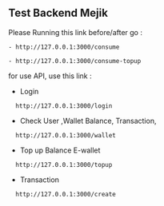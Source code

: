 ## Test Backend Mejik

Please Running this link before/after go :

```
- http://127.0.0.1:3000/consume
```

```
- http://127.0.0.1:3000/consume-topup
```

for use API, use this link :

- Login

```
  http://127.0.0.1:3000/login
```

- Check User ,Wallet Balance, Transaction,

```
  http://127.0.0.1:3000/wallet
```

- Top up Balance E-wallet

```
  http://127.0.0.1:3000/topup
```

- Transaction

```
  http://127.0.0.1:3000/create
```
